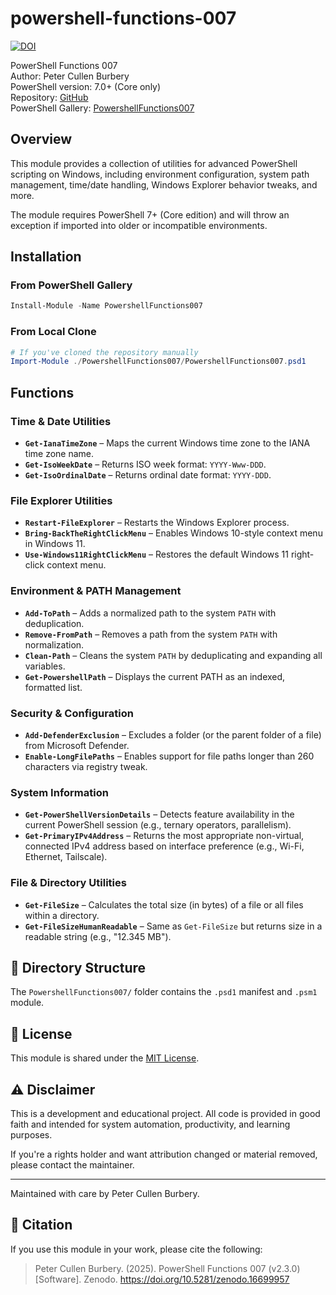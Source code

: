 # powershell-functions-007

[![DOI](https://zenodo.org/badge/DOI/10.5281/zenodo.16699957.svg)](https://doi.org/10.5281/zenodo.16699957)

PowerShell Functions 007  
Author: Peter Cullen Burbery  
PowerShell version: 7.0+ (Core only)  
Repository: [GitHub](https://github.com/PeterCullenBurbery/powershell-functions-007)  
PowerShell Gallery: [PowershellFunctions007](https://www.powershellgallery.com/packages/PowershellFunctions007)
## Overview

This module provides a collection of utilities for advanced PowerShell scripting on Windows, including environment configuration, system path management, time/date handling, Windows Explorer behavior tweaks, and more.

The module requires PowerShell 7+ (Core edition) and will throw an exception if imported into older or incompatible environments.

## Installation

### From PowerShell Gallery

```powershell
Install-Module -Name PowershellFunctions007
```

### From Local Clone

```powershell
# If you've cloned the repository manually
Import-Module ./PowershellFunctions007/PowershellFunctions007.psd1
```

## Functions

### Time & Date Utilities
- **`Get-IanaTimeZone`** – Maps the current Windows time zone to the IANA time zone name.
- **`Get-IsoWeekDate`** – Returns ISO week format: `YYYY-Www-DDD`.
- **`Get-IsoOrdinalDate`** – Returns ordinal date format: `YYYY-DDD`.

### File Explorer Utilities
- **`Restart-FileExplorer`** – Restarts the Windows Explorer process.
- **`Bring-BackTheRightClickMenu`** – Enables Windows 10-style context menu in Windows 11.
- **`Use-Windows11RightClickMenu`** – Restores the default Windows 11 right-click context menu.

### Environment & PATH Management
- **`Add-ToPath`** – Adds a normalized path to the system `PATH` with deduplication.
- **`Remove-FromPath`** – Removes a path from the system `PATH` with normalization.
- **`Clean-Path`** – Cleans the system `PATH` by deduplicating and expanding all variables.
- **`Get-PowershellPath`** – Displays the current PATH as an indexed, formatted list.

### Security & Configuration
- **`Add-DefenderExclusion`** – Excludes a folder (or the parent folder of a file) from Microsoft Defender.
- **`Enable-LongFilePaths`** – Enables support for file paths longer than 260 characters via registry tweak.

### System Information
- **`Get-PowerShellVersionDetails`** – Detects feature availability in the current PowerShell session (e.g., ternary operators, parallelism).
- **`Get-PrimaryIPv4Address`** – Returns the most appropriate non-virtual, connected IPv4 address based on interface preference (e.g., Wi-Fi, Ethernet, Tailscale).

### File & Directory Utilities
- **`Get-FileSize`** – Calculates the total size (in bytes) of a file or all files within a directory.
- **`Get-FileSizeHumanReadable`** – Same as `Get-FileSize` but returns size in a readable string (e.g., "12.345 MB").

## 📁 Directory Structure

The `PowershellFunctions007/` folder contains the `.psd1` manifest and `.psm1` module.

## 📄 License

This module is shared under the [MIT License](https://opensource.org/licenses/MIT).

## ⚠️ Disclaimer

This is a development and educational project. All code is provided in good faith and intended for system automation, productivity, and learning purposes.

If you're a rights holder and want attribution changed or material removed, please contact the maintainer.

---

Maintained with care by Peter Cullen Burbery.

## 📘 Citation

If you use this module in your work, please cite the following:

> Peter Cullen Burbery. (2025). PowerShell Functions 007 (v2.3.0) [Software]. Zenodo. https://doi.org/10.5281/zenodo.16699957